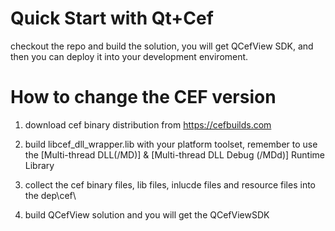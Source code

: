 Quick Start with Qt+Cef
======

checkout the repo and build the solution, you will get QCefView SDK, and then you can deploy it into your development enviroment.


How to change the CEF version
======

1. download cef binary distribution from https://cefbuilds.com 

2. build libcef_dll_wrapper.lib with your platform toolset, remember to use the [Multi-thread DLL(/MD)] & [Multi-thread DLL Debug (/MDd)] Runtime Library

3. collect the cef binary files, lib files, inlucde files and resource files into the dep\cef\

4. build QCefView solution and you will get the QCefViewSDK
